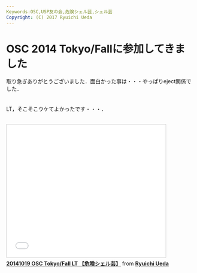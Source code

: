 ```yaml
---
Keywords:OSC,USP友の会,危険シェル芸,シェル芸
Copyright: (C) 2017 Ryuichi Ueda
---
```


# OSC 2014 Tokyo/Fallに参加してきました
取り急ぎありがとうございました．面白かった事は・・・やっぱりeject関係でした．<br />
<br />
<br />
LT，そこそこウケてよかったです・・・．<br />
<br />
<iframe src="//www.slideshare.net/slideshow/embed_code/40447893" width="425" height="355" frameborder="0" marginwidth="0" marginheight="0" scrolling="no" style="border:1px solid #CCC; border-width:1px; margin-bottom:5px; max-width: 100%;" allowfullscreen> </iframe> <div style="margin-bottom:5px"> <strong> <a href="//www.slideshare.net/ryuichiueda/20141019-osc-tokyofall-lt" title="20141019 OSC Tokyo/Fall LT 【危険シェル芸】" target="_blank">20141019 OSC Tokyo/Fall LT 【危険シェル芸】</a> </strong> from <strong><a href="//www.slideshare.net/ryuichiueda" target="_blank">Ryuichi Ueda</a></strong> </div>
